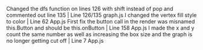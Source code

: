 Changed the dfs function on lines 126 with shift instead of pop and commented out line 135 | Line 126/135 graph.js
I changed the vertex fill style to color | Line 62 App.js
First fix the button call in the render was misnamed this.Button and should be this.onButton | Line 158 App.js
I made the x and y count the same number as well as increasing the box size and the graph is no longer getting cut off | Line 7 App.js